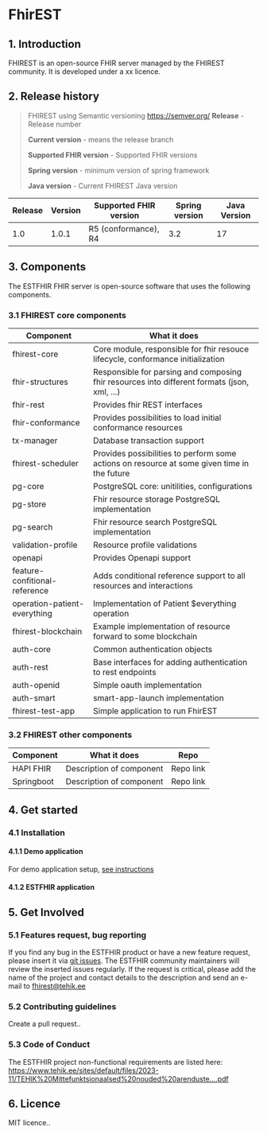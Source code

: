 # FhirEST

## 1. Introduction

FHIREST is an open-source FHIR server managed by the FHIREST community. It is developed under a xx licence.

## 2. Release history

> FHIREST using Semantic versioning https://semver.org/
> **Release** - Release number
>
> **Current version** - means the release branch
>
> **Supported FHIR version** - Supported FHIR versions
>
> **Spring version** - minimum version of spring framework
>
> **Java version** - Current FHIREST Java version

| Release | Version | Supported FHIR version | Spring version | Java Version |
|---------|---------|------------------------|----------------|--------------|
| 1.0     | 1.0.1   | R5 (conformance), R4   | 3.2            | 17           |

## 3. Components

The ESTFHIR FHIR server is open-source software that uses the following components.

### 3.1 FHIREST core components

| Component                     | What it does                                                                                 |
|-------------------------------|----------------------------------------------------------------------------------------------|
| fhirest-core                  | Core module, responsible for fhir resouce lifecycle, conformance initialization              |
| fhir-structures               | Responsible for parsing and composing fhir resources into different formats (json, xml, ...) |
| fhir-rest                     | Provides fhir REST interfaces                                                                |
| fhir-conformance              | Provides possibilities to load initial conformance resources                                 |
| tx-manager                    | Database transaction support                                                                 |
| fhirest-scheduler             | Provides possibilities to perform some actions on resource at some given time in the future  |
| pg-core                       | PostgreSQL core: unitilities, configurations                                                 |
| pg-store                      | Fhir resource storage PostgreSQL implementation                                              |
| pg-search                     | Fhir resource search PostgreSQL implementation                                               |
| validation-profile            | Resource profile validations                                                                 |
| openapi                       | Provides Openapi support                                                                     |
| feature-confitional-reference | Adds conditional reference support to all resources and interactions                         |
| operation-patient-everything  | Implementation of Patient $everything operation                                              |
| fhirest-blockchain            | Example implementation of resource forward to some blockchain                                |
| auth-core                     | Common authentication objects                                                                |
| auth-rest                     | Base interfaces for adding authentication to rest endpoints                                  |
| auth-openid                   | Simple oauth implementation                                                                  |
| auth-smart                    | smart-app-launch implementation                                                              |
| fhirest-test-app              | Simple application to run FhirEST                                                            |

### 3.2 FHIREST other components

| Component  | What it does             | Repo      | 
|------------|--------------------------|-----------|
| HAPI FHIR  | Description of component | Repo link |
| Springboot | Description of component | Repo link |

## 4. Get started

### 4.1 Installation

#### 4.1.1 Demo application

For demo application setup, [see instructions ](https://github.com/fhirest/fhirest-examples/tree/master/fhirest-demo)

#### 4.1.2 ESTFHIR application

## 5. Get Involved

### 5.1 Features request, bug reporting

If you find any bug in the ESTFHIR product or have a new feature request, please insert it
via [git issues](https://github.com/fhirest/fhirest/issues/new/choose). The ESTFHIR community maintainers will review the inserted issues regularly. If the
request is critical, please add the name of the project and contact details to the description and send an e-mail to fhirest@tehik.ee

### 5.2 Contributing guidelines

Create a pull request..

### 5.3 Code of Conduct

The ESTFHIR project non-functional requirements are listed
here: https://www.tehik.ee/sites/default/files/2023-11/TEHIK%20Mittefunktsionaalsed%20nouded%20arenduste....pdf

## 6. Licence

MIT licence..
